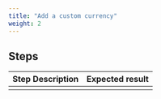 ```yaml
---
title: "Add a custom currency"
weight: 2
---
```

## Steps
| Step Description | Expected result |
| ----- | ----- |
|  |  |
